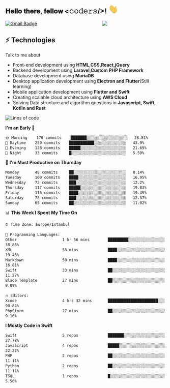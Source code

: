<h2> 𝐇𝐞𝐥𝐥𝐨 𝐭𝐡𝐞𝐫𝐞, 𝐟𝐞𝐥𝐥𝐨𝐰 <𝚌𝚘𝚍𝚎𝚛𝚜/>! <img src="https://raw.githubusercontent.com/ABSphreak/ABSphreak/master/gifs/Hi.gif" width="30px"></h2>

<img align='right' src='https://user-images.githubusercontent.com/5713670/87202985-820dcb80-c2b6-11ea-9f56-7ec461c497c3.gif' width='200"'>

[![Gmail Badge](https://img.shields.io/badge/-osein.wtr@gmail.com-c14438?style=flat-square&logo=Gmail&logoColor=white&link=mailto:osein.wtr@gmail.com)](mailto:osein.wtr@gmail.com)


## ⚡ Technologies
Talk to me about
- Front-end development using **HTML,CSS,React,jQuery**
- Backend development using **Laravel,Custom PHP Framework**
- Database development using **MariaDB**
- Desktop application development using **Electron and Flutter**(Still learning)
- Mobile application development using **Flutter and Swift**
- Creating scalable cloud architecture using **AWS Cloud**
- Solving Data structure and algorithm questions in **Javascript, Swift, Kotlin and Rust**

<!--## Hello World!! 🤔
- 💬 Ask me about anything an everything.
- 📫 Read my blogs: [Harsh Blog](https://harshblog.xyz)
- 🎯 Portfolio site: [Portfolio](https://harshkumarkhatri.github.io/Portfolio-Site/index.html)
- 🔔 Subscribe:- [Harsh Kumar Khatri](https://www.youtube.com/channel/UCKNtMU9M559bmXxKoT6YeJw)
- ⚡ Fun fact: Internet users blink less than usual.-->

<!--START_SECTION:waka-->
![Lines of code](https://img.shields.io/badge/From%20Hello%20World%20I%27ve%20Written-26.2%20million%20lines%20of%20code-blue)

**I'm an Early 🐤** 

```text
🌞 Morning    170 commits    ███████░░░░░░░░░░░░░░░░░░   28.81% 
🌆 Daytime    259 commits    ███████████░░░░░░░░░░░░░░   43.9% 
🌃 Evening    128 commits    █████░░░░░░░░░░░░░░░░░░░░   21.69% 
🌙 Night      33 commits     █░░░░░░░░░░░░░░░░░░░░░░░░   5.59%

```
📅 **I'm Most Productive on Thursday** 

```text
Monday       48 commits     ██░░░░░░░░░░░░░░░░░░░░░░░   8.14% 
Tuesday      100 commits    ████░░░░░░░░░░░░░░░░░░░░░   16.95% 
Wednesday    72 commits     ███░░░░░░░░░░░░░░░░░░░░░░   12.2% 
Thursday     117 commits    █████░░░░░░░░░░░░░░░░░░░░   19.83% 
Friday       115 commits    ████░░░░░░░░░░░░░░░░░░░░░   19.49% 
Saturday     73 commits     ███░░░░░░░░░░░░░░░░░░░░░░   12.37% 
Sunday       65 commits     ██░░░░░░░░░░░░░░░░░░░░░░░   11.02%

```


📊 **This Week I Spent My Time On** 

```text
⌚︎ Time Zone: Europe/Istanbul

💬 Programming Languages: 
Other                    1 hr 56 mins        █████████░░░░░░░░░░░░░░░░   38.86% 
XML                      58 mins             ████░░░░░░░░░░░░░░░░░░░░░   19.43% 
Markdown                 50 mins             ████░░░░░░░░░░░░░░░░░░░░░   16.81% 
Swift                    33 mins             ██░░░░░░░░░░░░░░░░░░░░░░░   11.27% 
Blade Template           27 mins             ██░░░░░░░░░░░░░░░░░░░░░░░   9.09%

🔥 Editors: 
Xcode                    4 hrs 32 mins       ██████████████████████░░░   90.84% 
PhpStorm                 27 mins             ██░░░░░░░░░░░░░░░░░░░░░░░   9.16%

```

**I Mostly Code in Swift** 

```text
Swift                    5 repos             ███████░░░░░░░░░░░░░░░░░░   27.78% 
JavaScript               4 repos             █████░░░░░░░░░░░░░░░░░░░░   22.22% 
PHP                      2 repos             ██░░░░░░░░░░░░░░░░░░░░░░░   11.11% 
Python                   2 repos             ██░░░░░░░░░░░░░░░░░░░░░░░   11.11% 
TSQL                     1 repos             █░░░░░░░░░░░░░░░░░░░░░░░░   5.56%

```



<!--END_SECTION:waka-->
